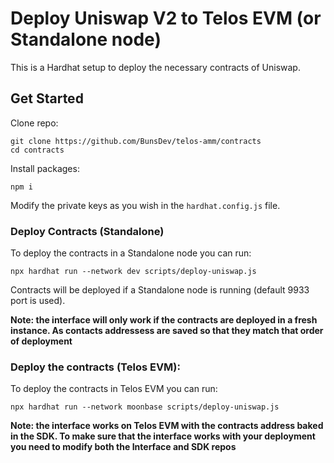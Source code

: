 # Deploy Uniswap V2 to Telos EVM (or Standalone node)

This is a Hardhat setup to deploy the necessary contracts of Uniswap.

## Get Started

Clone repo:

```
git clone https://github.com/BunsDev/telos-amm/contracts
cd contracts
```

Install packages:

```
npm i
```

Modify the private keys as you wish in the `hardhat.config.js` file.

### Deploy Contracts (Standalone)

To deploy the contracts in a Standalone node you can run:

```
npx hardhat run --network dev scripts/deploy-uniswap.js
```

Contracts will be deployed if a Standalone node is running (default 9933 port is used).

**Note: the interface will only work if the contracts are deployed in a fresh instance. As contacts addressess are saved so that they match that order of deployment**

### Deploy the contracts (Telos EVM):

To deploy the contracts in Telos EVM you can run:

```
npx hardhat run --network moonbase scripts/deploy-uniswap.js
```

**Note: the interface works on Telos EVM with the contracts address baked in the SDK. To make sure that the interface works with your deployment you need to modify both the Interface and SDK repos**
